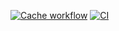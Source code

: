 [![Cache workflow](https://github.com/LinYuMingBejing/GithubActions/actions/workflows/cache-workflow.yml/badge.svg)](https://github.com/LinYuMingBejing/GithubActions/actions/workflows/cache-workflow.yml)
[![CI](https://github.com/LinYuMingBejing/GithubActions/actions/workflows/service-workflow.yml/badge.svg)](https://github.com/LinYuMingBejing/GithubActions/actions/workflows/service-workflow.yml)
